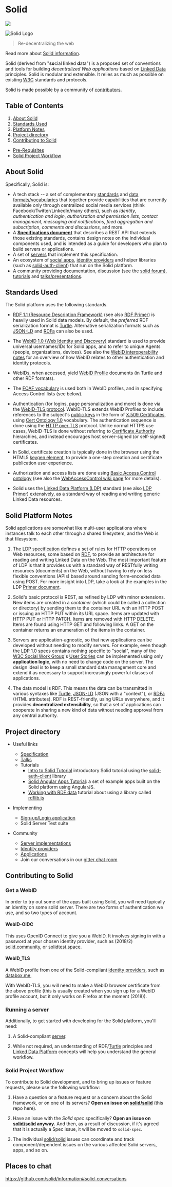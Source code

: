 # Solid

[![](https://img.shields.io/badge/project-Solid-7C4DFF.svg?style=flat-square)](https://github.com/solid/solid)

![Solid Logo](https://avatars3.githubusercontent.com/u/14262490?v=3&s=200)

> Re-decentralizing the web

Read more about [Solid information](https://github.com/solid/information).

Solid (derived from "**so**cial **li**nked **d**ata") is a proposed set of
conventions and tools for building *decentralized Web applications* based on
[Linked Data](http://www.w3.org/DesignIssues/LinkedData.html) principles. Solid
is modular and extensible. It relies as much as possible on existing
[W3C](http://www.w3.org/) standards and protocols.

Solid is made possible by a community of [contributors](https://github.com/solid/solid/blob/master/CONTRIBUTORS.md).

## Table of Contents

1. [About Solid](#about-solid)
2. [Standards Used](#standards-used)
3. [Platform Notes](#platform-notes)
4. [Project directory](#project-directory)
5. [Contributing to Solid](#contributing-to-solid)
  * [Pre-Requisites](#pre-requisites)
  * [Solid Project Workflow](#solid-project-workflow)

## About Solid

Specifically, Solid is:

* A tech stack -- a set of complementary
  [standards](https://github.com/solid/solid-spec#standards-used) and
  [data formats/vocabularies](https://github.com/solid/vocab) that together
  provide capabilities that are currently available only through centralized
  social media services (think Facebook/Twitter/LinkedIn/many others), such as
  *identity*, *authentication and login*, *authorization and permission lists*,
  *contact management*, *messaging and notifications*, *feed aggregation and
  subscription*, *comments and discussions*, and more.
* A **[Specifications document](https://github.com/solid/solid-spec)**
  that describes a REST API that extends those existing
  standards, contains design notes on the individual components used, and is
  intended as a guide for developers who plan to build servers or applications.
* A set of [servers](https://github.com/solid/solid-platform#servers) that
  implement this specification.
* An ecosystem of [social apps](https://github.com/solid/solid-apps),
  [identity providers](https://github.com/solid/solid-idp-list) and helper
  libraries (such as [solid-auth-client](https://github.com/solid/solid-auth-client)) that run on
  the Solid platform.
* A community providing documentation, discussion (see the
  [solid forum](https://forum.solidproject.org)),
  [tutorials](https://github.com/solid/solid#tutorials) and
  [talks/presentations](https://github.com/solid/talks).

## Standards Used

The Solid platform uses the following standards.

* [RDF 1.1 (Resource Description Framework)](http://www.w3.org/RDF/)
  (see also [RDF Primer](http://www.w3.org/TR/rdf11-concepts/)) is heavily
  used in Solid data models. By default, the *preferred* RDF serialization
  format is [Turtle](http://www.w3.org/TR/turtle/). Alternative serialization
  formats such as [JSON-LD](http://www.w3.org/TR/json-ld/) and
  [RDFa](http://www.w3.org/TR/rdfa-primer/) can also be used.

* The [WebID 1.0 (Web Identity and
  Discovery)](http://www.w3.org/2005/Incubator/webid/spec/identity/)
  standard is used to provide universal usernames/IDs for Solid apps, and to
  refer to unique Agents (people, organizations, devices). See also the
  [WebID interoperability notes](http://www.w3.org/2005/Incubator/webid/wiki/Identity_Interoperability)
  for an overview of how WebID relates to other authentication and identity
  protocols.

* WebIDs, when accessed, yield
  [WebID Profile](http://www.w3.org/2005/Incubator/webid/spec/identity/#dfn-webid_profile)
  documents (in Turtle and other RDF formats).

* The [FOAF vocabulary](http://xmlns.com/foaf/0.1/) is used both in WebID
  profiles, and in specifying Access Control lists (see below).

* Authentication (for logins, page personalization and more) is done via the
  [WebID-TLS protocol](http://www.w3.org/2005/Incubator/webid/spec/tls/).
  WebID-TLS extends WebID Profiles to include references to the subject's
  [public keys](https://en.wikipedia.org/wiki/Public-key_cryptography) in
  the form of [X.509 Certificates](https://en.wikipedia.org/wiki/X.509), using
  [Cert Ontology 1.0](http://www.w3.org/ns/auth/cert) vocabulary.
  The authentication sequence is done using the
  [HTTP over TLS](https://tools.ietf.org/html/rfc2818) protocol. Unlike normal
  HTTPS use cases, WebID-TLS is done without referring to
  [Certificate Authority](https://en.wikipedia.org/wiki/Certificate_authority)
  hierarchies, and instead encourages host server-signed (or self-signed)
  certificates.

* In Solid, certificate creation is typically done in the browser using the
  HTML5 [keygen
  element](http://www.w3.org/TR/html5/forms.html#the-keygen-element),
  to provide a one-step creation and certificate publication user experience.

* Authorization and access lists are done using
  [Basic Access Control ontology](http://www.w3.org/ns/auth/acl) (see also the
  [WebAccessControl wiki page](http://www.w3.org/wiki/WebAccessControl) for
  more details).

* Solid uses the [Linked Data Platform (LDP)](http://www.w3.org/TR/ldp/)
  standard (see also [LDP Primer](http://www.w3.org/TR/ldp-primer/))
  extensively, as a standard way of reading and writing generic Linked Data
  resources.

## Solid Platform Notes

Solid applications are somewhat like multi-user applications where instances talk
to each other through a shared filesystem, and the Web is that filesystem.

1. The [LDP specification](http://www.w3.org/TR/ldp/) defines a set of rules for
  HTTP operations on Web resources, some based on [RDF](http://www.w3.org/RDF/),
  to provide an architecture for reading and writing Linked Data on the Web. The
  most important feature of LDP is that it provides us with a standard way of
  RESTfully writing resources (documents) on the Web, without having to rely on
  less flexible conventions (APIs) based around sending form-encoded data using
  POST. For more insight into LDP, take a look at the examples in the LDP
  [Primer document](http://www.w3.org/TR/ldp-primer/).

2. Solid's basic protocol is REST, as refined by LDP with minor extensions. New
  items are created in a *container* (which could be called a collection or
  directory) by sending them to the container URL with an HTTP POST or issuing
  an HTTP PUT within its URL space. Items are updated with HTTP PUT or HTTP
  PATCH. Items are removed with HTTP DELETE. Items are found using HTTP GET and
  following links. A GET on the container returns an enumeration of the items in
  the container.

3. Servers are application-agnostic, so that new applications can be developed
  without needing to modify servers. For example, even though the [LDP
  1.0](http://www.w3.org/TR/ldp/) specs contains nothing specific to
  "social", many of the [W3C Social Work Group](http://www.w3.org/Social/WG)'s
  [User Stories](http://www.w3.org/wiki/Socialwg/Social_syntax/User_Stories) can
  be implemented using only **application logic**, with no need to change code on
  the server. The design ideal is to keep a small standard data management core
  and extend it as necessary to support increasingly powerful classes of
  applications.

4. The data model is RDF. This means the data can be transmitted in various
  syntaxes like [Turtle](http://www.w3.org/TR/turtle/),
  [JSON-LD](http://www.w3.org/TR/json-ld/) (JSON with a "context"), or
  [RDFa](http://www.w3.org/TR/rdfa-primer/) (HTML attributes). RDF is
  REST-friendly, using URLs everywhere, and it provides **decentralized
  extensibility**, so that a set of applications can cooperate in sharing a new
  kind of data without needing approval from any central authority.

## Project directory

- Useful links
  - [Specification](https://github.com/solid/solid-spec)
  - [Talks](https://github.com/solid/talks)
  - Tutorials
    - [Intro to Solid Tutorial](https://github.com/solid/solid-tutorial-intro)
      introductory Solid tutorial using the
      [solid-auth-client](https://github.com/solid/solid-auth-client) library
    - [Solid Angular Apps Tutorial](https://github.com/solid/solid-tutorial-angular):
      a set of example apps built on the Solid platform using AngularJS.
    - [Working with RDF data](https://github.com/solid/solid-tutorial-rdflib.js) tutorial about using a library called [rdflib.js](https://github.com/linkeddata/rdflib.js)

- Implementing
  - [Sign-up/Login application](https://github.com/solid/solid-signup)
  - Solid Server Test suite

- Community
  - [Server implementations](https://github.com/solid/solid-platform)
  - [Identity providers](https://github.com/solid/solid-idps)
  - [Applications](https://github.com/solid/solid-apps)
  - Join our conversations in our [gitter chat room](https://gitter.im/solid/chat)


## Contributing to Solid

### Get a WebID

In order to try out some of the apps built using Solid, you will need typically an identity on some solid server.
There are two forms of authentication we use, and so two types of account.

#### WebID-OIDC

This uses OpenID Connect to give you a WebID. It involves signing in with a password at your chosen
identity provider, such as (2018/2) [solid.community](https://solid.community/), or [solidtest.space](https://solidtest.space/). 

#### WebID_TLS

A WebID profile from one of the Solid-compliant [identity providers](https://solid.github.io/solid-idps/), such as [databox.me](https://databox.me/),  

With WebID-TLS, you will need to make a WebID browser certificate from the above profile (this is usually created
when you sign up for a WebID profile account, but it only works on Firefox at the moment (2018)).

### Running a server

Additionally, to get started with developing for the Solid platform, you'll
need:

1. A Solid-compliant [server](https://github.com/solid/solid-platform#servers).

2. While not required, an understanding of
  RDF/[Turtle](http://www.w3.org/TR/turtle/) principles and
  [Linked Data Platform](http://www.w3.org/TR/ldp-primer/) concepts will help
  you understand the general workflow.

### Solid Project Workflow

To contribute to Solid development, and to bring up issues or feature requests,
please use the following workflow:

1. Have a question or a feature request or a concern about the Solid framework,
  or on one of its servers? **Open an issue on
  [solid/solid](https://github.com/solid/solid)** (this repo here).

2. Have an issue with the *Solid spec* specifically? **Open an issue on
  [solid/solid](https://github.com/solid/solid) anyway.** And then, as a result of
  discussion, if it's agreed that it is actually a Spec issue, it will be moved
  to `solid-spec`.

3. The individual [solid/solid](https://github.com/solid) issues can coordinate
  and track component/dependent issues on the various affected Solid servers,
  apps, and so on.
  
## Places to chat
https://github.com/solid/information#solid-conversations
 
 
